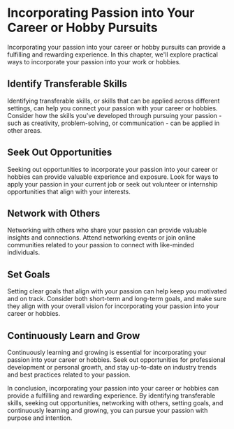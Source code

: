 Incorporating Passion into Your Career or Hobby Pursuits
===========================================================================================================

Incorporating your passion into your career or hobby pursuits can provide a fulfilling and rewarding experience. In this chapter, we'll explore practical ways to incorporate your passion into your work or hobbies.

Identify Transferable Skills
----------------------------

Identifying transferable skills, or skills that can be applied across different settings, can help you connect your passion with your career or hobbies. Consider how the skills you've developed through pursuing your passion - such as creativity, problem-solving, or communication - can be applied in other areas.

Seek Out Opportunities
----------------------

Seeking out opportunities to incorporate your passion into your career or hobbies can provide valuable experience and exposure. Look for ways to apply your passion in your current job or seek out volunteer or internship opportunities that align with your interests.

Network with Others
-------------------

Networking with others who share your passion can provide valuable insights and connections. Attend networking events or join online communities related to your passion to connect with like-minded individuals.

Set Goals
---------

Setting clear goals that align with your passion can help keep you motivated and on track. Consider both short-term and long-term goals, and make sure they align with your overall vision for incorporating your passion into your career or hobbies.

Continuously Learn and Grow
---------------------------

Continuously learning and growing is essential for incorporating your passion into your career or hobbies. Seek out opportunities for professional development or personal growth, and stay up-to-date on industry trends and best practices related to your passion.

In conclusion, incorporating your passion into your career or hobbies can provide a fulfilling and rewarding experience. By identifying transferable skills, seeking out opportunities, networking with others, setting goals, and continuously learning and growing, you can pursue your passion with purpose and intention.

